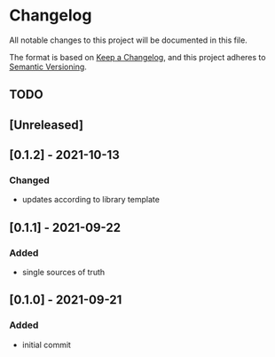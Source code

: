 # Changelog

All notable changes to this project will be documented in this file.

The format is based on [Keep a Changelog](https://keepachangelog.com/en/1.0.0/),
and this project adheres to [Semantic Versioning](https://semver.org/spec/v2.0.0.html).

## TODO

## [Unreleased]

## [0.1.2] - 2021-10-13

### Changed

+ updates according to library template

## [0.1.1] - 2021-09-22

### Added

+ single sources of truth

## [0.1.0] - 2021-09-21

### Added

+ initial commit
